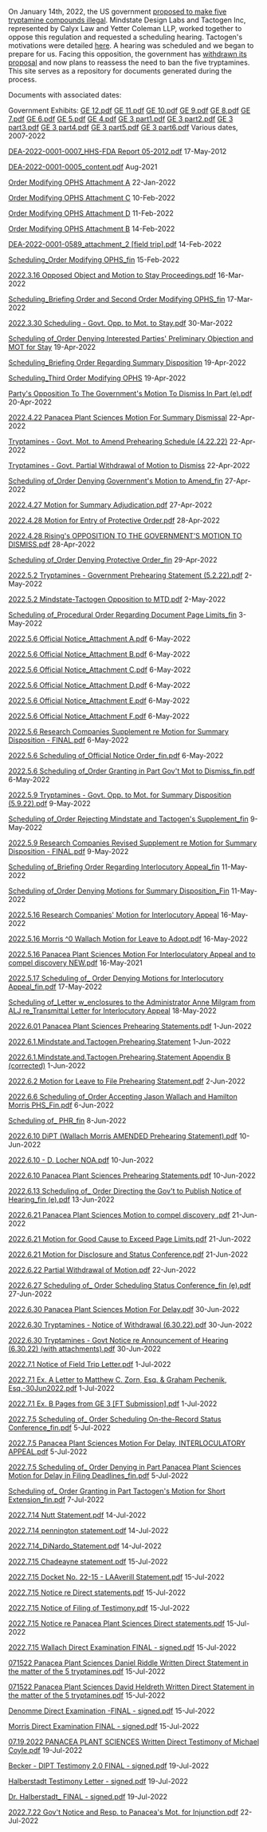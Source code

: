 On January 14th, 2022, the US government [proposed to make five tryptamine compounds illegal](https://www.federalregister.gov/documents/2022/01/14/2022-00713/schedules-of-controlled-substances-placement-of-4-hydroxy-nn). Mindstate Design Labs and Tactogen Inc, represented by Calyx Law and Yetter Coleman LLP, worked together to oppose this regulation and requested a scheduling hearing. Tactogen's motivations were detailed [here](https://tactogen.com/news). A hearing was scheduled and we began to prepare for us. Facing this opposition, the government has [withdrawn its proposal](https://www.federalregister.gov/documents/2022/07/27/2022-16102/schedules-of-controlled-substances-placement-of-4-hydroxy-nn-diisopropyltryptamine-4-oh-dipt) and now plans to reassess the need to ban the five tryptamines. This site serves as a repository for documents generated during the process.


Documents with associated dates:

Government Exhibits:
[GE 12.pdf](https://github.com/SchedulingHearingOnFiveTryptamines/SchedulingHearingOnFiveTryptamines.github.io/files/9075298/GE.12.pdf)
[GE 11.pdf](https://github.com/SchedulingHearingOnFiveTryptamines/SchedulingHearingOnFiveTryptamines.github.io/files/9075301/GE.11.pdf)
[GE 10.pdf](https://github.com/SchedulingHearingOnFiveTryptamines/SchedulingHearingOnFiveTryptamines.github.io/files/9075302/GE.10.pdf)
[GE 9.pdf](https://github.com/SchedulingHearingOnFiveTryptamines/SchedulingHearingOnFiveTryptamines.github.io/files/9075303/GE.9.pdf)
[GE 8.pdf](https://github.com/SchedulingHearingOnFiveTryptamines/SchedulingHearingOnFiveTryptamines.github.io/files/9075304/GE.8.pdf)
[GE 7.pdf](https://github.com/SchedulingHearingOnFiveTryptamines/SchedulingHearingOnFiveTryptamines.github.io/files/9075305/GE.7.pdf)
[GE 6.pdf](https://github.com/SchedulingHearingOnFiveTryptamines/SchedulingHearingOnFiveTryptamines.github.io/files/9075306/GE.6.pdf)
[GE 5.pdf](https://github.com/SchedulingHearingOnFiveTryptamines/SchedulingHearingOnFiveTryptamines.github.io/files/9075307/GE.5.pdf)
[GE 4.pdf](https://github.com/SchedulingHearingOnFiveTryptamines/SchedulingHearingOnFiveTryptamines.github.io/files/9075309/GE.4.pdf)
[GE 3 part1.pdf](https://github.com/SchedulingHearingOnFiveTryptamines/SchedulingHearingOnFiveTryptamines.github.io/files/9221098/GE.3.part1.pdf)
[GE 3 part2.pdf](https://github.com/SchedulingHearingOnFiveTryptamines/SchedulingHearingOnFiveTryptamines.github.io/files/9221095/GE.3.part2.pdf)
[GE 3 part3.pdf](https://github.com/SchedulingHearingOnFiveTryptamines/SchedulingHearingOnFiveTryptamines.github.io/files/9221094/GE.3.part3.pdf)
[GE 3 part4.pdf](https://github.com/SchedulingHearingOnFiveTryptamines/SchedulingHearingOnFiveTryptamines.github.io/files/9221092/GE.3.part4.pdf)
[GE 3 part5.pdf](https://github.com/SchedulingHearingOnFiveTryptamines/SchedulingHearingOnFiveTryptamines.github.io/files/9221091/GE.3.part5.pdf)
[GE 3 part6.pdf](https://github.com/SchedulingHearingOnFiveTryptamines/SchedulingHearingOnFiveTryptamines.github.io/files/9221087/GE.3.part6.pdf)
Various dates, 2007-2022

[DEA-2022-0001-0007_HHS-FDA Report 05-2012.pdf](https://github.com/SchedulingHearingOnFiveTryptamines/SchedulingHearingOnFiveTryptamines.github.io/files/9056089/DEA-2022-0001-0007_HHS-FDA.Report.05-2012.pdf)
17-May-2012

[DEA-2022-0001-0005_content.pdf](https://github.com/SchedulingHearingOnFiveTryptamines/SchedulingHearingOnFiveTryptamines.github.io/files/9056059/DEA-2022-0001-0005_content.pdf)
Aug-2021

[Order Modifying OPHS Attachment A](https://github.com/SchedulingHearingOnFiveTryptamines/SchedulingHearingOnFiveTryptamines.github.io/files/8864500/Order.Modifying.OPHS.Attachment.A.pdf)
22-Jan-2022

[Order Modifying OPHS Attachment C](https://github.com/SchedulingHearingOnFiveTryptamines/SchedulingHearingOnFiveTryptamines.github.io/files/8864502/Order.Modifying.OPHS.Attachment.C.pdf)
10-Feb-2022

[Order Modifying OPHS Attachment D](https://github.com/SchedulingHearingOnFiveTryptamines/SchedulingHearingOnFiveTryptamines.github.io/files/8864503/Order.Modifying.OPHS.Attachment.D.pdf)
11-Feb-2022

[Order Modifying OPHS Attachment B](https://github.com/SchedulingHearingOnFiveTryptamines/SchedulingHearingOnFiveTryptamines.github.io/files/8864501/Order.Modifying.OPHS.Attachment.B.pdf)
14-Feb-2022

[DEA-2022-0001-0589_attachment_2 [field trip].pdf](https://github.com/SchedulingHearingOnFiveTryptamines/SchedulingHearingOnFiveTryptamines.github.io/files/8928754/DEA-2022-0001-0589_attachment_2.field.trip.pdf)
14-Feb-2022

[Scheduling_Order Modifying OPHS_fin](https://github.com/SchedulingHearingOnFiveTryptamines/SchedulingHearingOnFiveTryptamines.github.io/files/8864517/Scheduling_Order.Modifying.OPHS_fin.pdf)
15-Feb-2022

[2022.3.16 Opposed Object and Motion to Stay Proceedings.pdf](https://github.com/SchedulingHearingOnFiveTryptamines/SchedulingHearingOnFiveTryptamines.github.io/files/9057163/2022.3.16.Opposed.Object.and.Motion.to.Stay.Proceedings.pdf)
16-Mar-2022

[Scheduling_Briefing Order and Second Order Modifying OPHS_fin](https://github.com/SchedulingHearingOnFiveTryptamines/SchedulingHearingOnFiveTryptamines.github.io/files/8864515/Scheduling_Briefing.Order.and.Second.Order.Modifying.OPHS_fin.pdf)
17-Mar-2022

[2022.3.30 Scheduling - Govt. Opp. to Mot. to Stay.pdf](https://github.com/SchedulingHearingOnFiveTryptamines/SchedulingHearingOnFiveTryptamines.github.io/files/9067351/2022.3.30.Scheduling.-.Govt.Opp.to.Mot.to.Stay.pdf)
30-Mar-2022

[Scheduling of_Order Denying Interested Parties' Preliminary Objection and MOT for Stay](https://github.com/SchedulingHearingOnFiveTryptamines/SchedulingHearingOnFiveTryptamines.github.io/files/8864510/Scheduling.of_Order.Denying.Interested.Parties.Preliminary.Objection.and.MOT.for.Stay.pdf)
19-Apr-2022

[Scheduling_Briefing Order Regarding Summary Disposition](https://github.com/SchedulingHearingOnFiveTryptamines/SchedulingHearingOnFiveTryptamines.github.io/files/8864516/Scheduling_Briefing.Order.Regarding.Summary.Disposition.pdf)
19-Apr-2022

[Scheduling_Third Order Modifying OPHS](https://github.com/SchedulingHearingOnFiveTryptamines/SchedulingHearingOnFiveTryptamines.github.io/files/8864518/Scheduling_Third.Order.Modifying.OPHS.pdf)
19-Apr-2022

[Party's Opposition To The Government's Motion To Dismiss In Part (e).pdf](https://github.com/SchedulingHearingOnFiveTryptamines/SchedulingHearingOnFiveTryptamines.github.io/files/8864504/Party.s.Opposition.To.The.Government.s.Motion.To.Dismiss.In.Part.e.pdf)
20-Apr-2022

[2022.4.22 Panacea Plant Sciences Motion For Summary Dismissal](https://github.com/SchedulingHearingOnFiveTryptamines/SchedulingHearingOnFiveTryptamines.github.io/files/8864496/2022.4.22.Panacea.Plant.Sciences.Motion.For.Summary.Dismissal.pdf)
22-Apr-2022

[Tryptamines - Govt. Mot. to Amend Prehearing Schedule (4.22.22)](https://github.com/SchedulingHearingOnFiveTryptamines/SchedulingHearingOnFiveTryptamines.github.io/files/8864519/Tryptamines.-.Govt.Mot.to.Amend.Prehearing.Schedule.4.22.22.pdf)
22-Apr-2022

[Tryptamines - Govt. Partial Withdrawal of Motion to Dismiss](https://github.com/SchedulingHearingOnFiveTryptamines/SchedulingHearingOnFiveTryptamines.github.io/files/8864520/Tryptamines.-.Govt.Partial.Withdrawal.of.Motion.to.Dismiss.pdf)
22-Apr-2022

[Scheduling of_Order Denying Government's Motion to Amend_fin](https://github.com/SchedulingHearingOnFiveTryptamines/SchedulingHearingOnFiveTryptamines.github.io/files/8864509/Scheduling.of_Order.Denying.Government.s.Motion.to.Amend_fin.pdf)
27-Apr-2022

[2022.4.27 Motion for Summary Adjudication.pdf](https://github.com/SchedulingHearingOnFiveTryptamines/SchedulingHearingOnFiveTryptamines.github.io/files/9067365/2022.4.27.Motion.for.Summary.Adjudication.pdf)
27-Apr-2022

[2022.4.28 Motion for Entry of Protective Order.pdf](https://github.com/SchedulingHearingOnFiveTryptamines/SchedulingHearingOnFiveTryptamines.github.io/files/9067353/2022.4.28.Motion.for.Entry.of.Protective.Order.pdf)
28-Apr-2022

[2022.4.28 Rising's OPPOSITION TO THE GOVERNMENT’S MOTION TO DISMISS.pdf](https://github.com/SchedulingHearingOnFiveTryptamines/SchedulingHearingOnFiveTryptamines.github.io/files/9067355/2022.4.28.Rising.s.OPPOSITION.TO.THE.GOVERNMENT.S.MOTION.TO.DISMISS.pdf)
28-Apr-2022

[Scheduling of_Order Denying Protective Order_fin](https://github.com/SchedulingHearingOnFiveTryptamines/SchedulingHearingOnFiveTryptamines.github.io/files/8864512/Scheduling.of_Order.Denying.Protective.Order_fin.pdf)
29-Apr-2022

[2022.5.2 Tryptamines - Government Prehearing Statement (5.2.22).pdf](https://github.com/SchedulingHearingOnFiveTryptamines/SchedulingHearingOnFiveTryptamines.github.io/files/9057771/2022.5.2.Tryptamines.-.Government.Prehearing.Statement.5.2.22.pdf)
2-May-2022

[2022.5.2 Mindstate-Tactogen Opposition to MTD.pdf](https://github.com/SchedulingHearingOnFiveTryptamines/SchedulingHearingOnFiveTryptamines.github.io/files/9067341/2022.5.2.Mindstate-Tactogen.Opposition.to.MTD.pdf)
2-May-2022

[Scheduling of_Procedural Order Regarding Document Page Limits_fin](https://github.com/SchedulingHearingOnFiveTryptamines/SchedulingHearingOnFiveTryptamines.github.io/files/8864514/Scheduling.of_Procedural.Order.Regarding.Document.Page.Limits_fin.pdf)
3-May-2022

[2022.5.6 Official Notice_Attachment A.pdf](https://github.com/SchedulingHearingOnFiveTryptamines/SchedulingHearingOnFiveTryptamines.github.io/files/9067369/2022.5.6.Official.Notice_Attachment.A.pdf)
6-May-2022

[2022.5.6 Official Notice_Attachment B.pdf](https://github.com/SchedulingHearingOnFiveTryptamines/SchedulingHearingOnFiveTryptamines.github.io/files/9067370/2022.5.6.Official.Notice_Attachment.B.pdf)
6-May-2022

[2022.5.6 Official Notice_Attachment C.pdf](https://github.com/SchedulingHearingOnFiveTryptamines/SchedulingHearingOnFiveTryptamines.github.io/files/9067371/2022.5.6.Official.Notice_Attachment.C.pdf)
6-May-2022

[2022.5.6 Official Notice_Attachment D.pdf](https://github.com/SchedulingHearingOnFiveTryptamines/SchedulingHearingOnFiveTryptamines.github.io/files/9067372/2022.5.6.Official.Notice_Attachment.D.pdf)
6-May-2022

[2022.5.6 Official Notice_Attachment E.pdf](https://github.com/SchedulingHearingOnFiveTryptamines/SchedulingHearingOnFiveTryptamines.github.io/files/9067373/2022.5.6.Official.Notice_Attachment.E.pdf)
6-May-2022

[2022.5.6 Official Notice_Attachment F.pdf](https://github.com/SchedulingHearingOnFiveTryptamines/SchedulingHearingOnFiveTryptamines.github.io/files/9067375/2022.5.6.Official.Notice_Attachment.F.pdf)
6-May-2022

[2022.5.6 Research Companies Supplement re Motion for Summary Disposition - FINAL.pdf](https://github.com/SchedulingHearingOnFiveTryptamines/SchedulingHearingOnFiveTryptamines.github.io/files/9067395/2022.5.6.Research.Companies.Supplement.re.Motion.for.Summary.Disposition.-.FINAL.pdf)
6-May-2022

[2022.5.6 Scheduling of_Official Notice Order_fin.pdf](https://github.com/SchedulingHearingOnFiveTryptamines/SchedulingHearingOnFiveTryptamines.github.io/files/9067397/2022.5.6.Scheduling.of_Official.Notice.Order_fin.pdf)
6-May-2022

[2022.5.6 Scheduling of_Order Granting in Part Gov't Mot to Dismiss_fin.pdf](https://github.com/SchedulingHearingOnFiveTryptamines/SchedulingHearingOnFiveTryptamines.github.io/files/9067400/2022.5.6.Scheduling.of_Order.Granting.in.Part.Gov.t.Mot.to.Dismiss_fin.pdf)
6-May-2022

[2022.5.9 Tryptamines - Govt. Opp. to Mot. for Summary Disposition (5.9.22).pdf](https://github.com/SchedulingHearingOnFiveTryptamines/SchedulingHearingOnFiveTryptamines.github.io/files/9057759/2022.5.9.Tryptamines.-.Govt.Opp.to.Mot.for.Summary.Disposition.5.9.22.pdf)
9-May-2022

[Scheduling of_Order Rejecting Mindstate and Tactogen's Supplement_fin](https://github.com/SchedulingHearingOnFiveTryptamines/SchedulingHearingOnFiveTryptamines.github.io/files/8864513/Scheduling.of_Order.Rejecting.Mindstate.and.Tactogen.s.Supplement_fin.pdf)
9-May-2022

[2022.5.9 Research Companies Revised Supplement re Motion for Summary Disposition - FINAL.pdf](https://github.com/SchedulingHearingOnFiveTryptamines/SchedulingHearingOnFiveTryptamines.github.io/files/9067403/2022.5.9.Research.Companies.Revised.Supplement.re.Motion.for.Summary.Disposition.-.FINAL.pdf)
9-May-2022

[Scheduling of_Briefing Order Regarding Interlocutory Appeal_fin](https://github.com/SchedulingHearingOnFiveTryptamines/SchedulingHearingOnFiveTryptamines.github.io/files/8864507/Scheduling.of_Briefing.Order.Regarding.Interlocutory.Appeal_fin.pdf)
11-May-2022

[Scheduling of_Order Denying Motions for Summary Disposition_Fin](https://github.com/SchedulingHearingOnFiveTryptamines/SchedulingHearingOnFiveTryptamines.github.io/files/8864511/Scheduling.of_Order.Denying.Motions.for.Summary.Disposition_Fin.pdf)
11-May-2022

[2022.5.16 Research Companies' Motion for Interlocutory Appeal](https://github.com/SchedulingHearingOnFiveTryptamines/SchedulingHearingOnFiveTryptamines.github.io/files/8864497/2022.5.16.Research.Companies.Motion.for.Interlocutory.Appeal.pdf)
16-May-2022

[2022.5.16 Morris ^0 Wallach Motion for Leave to Adopt.pdf](https://github.com/SchedulingHearingOnFiveTryptamines/SchedulingHearingOnFiveTryptamines.github.io/files/9057754/2022.5.16.Morris.0.Wallach.Motion.for.Leave.to.Adopt.pdf)
16-May-2022

[2022.5.16 Panacea Plant Sciences Motion For Interloculatory Appeal and to compel discovery NEW.pdf](https://github.com/SchedulingHearingOnFiveTryptamines/SchedulingHearingOnFiveTryptamines.github.io/files/9057750/2022.5.16.Panacea.Plant.Sciences.Motion.For.Interloculatory.Appeal.and.to.compel.discovery.NEW.pdf)
16-May-2021

[2022.5.17 Scheduling of_ Order Denying Motions for Interlocutory Appeal_fin.pdf](https://github.com/SchedulingHearingOnFiveTryptamines/SchedulingHearingOnFiveTryptamines.github.io/files/9057707/2022.5.17.Scheduling.of_.Order.Denying.Motions.for.Interlocutory.Appeal_fin.pdf)
17-May-2022

[Scheduling of_Letter w_enclosures to the Administrator Anne Milgram from ALJ re_Transmittal Letter for Interlocutory Appeal](https://github.com/SchedulingHearingOnFiveTryptamines/SchedulingHearingOnFiveTryptamines.github.io/files/8864508/Scheduling.of_Letter.w_enclosures.to.the.Administrator.Anne.Milgram.from.ALJ.re_Transmittal.Letter.for.Interlocutory.Appeal.pdf)
18-May-2022

[2022.6.01 Panacea Plant Sciences Prehearing Statements.pdf](https://github.com/SchedulingHearingOnFiveTryptamines/SchedulingHearingOnFiveTryptamines.github.io/files/9057703/2022.6.01.Panacea.Plant.Sciences.Prehearing.Statements.pdf)
1-Jun-2022

[2022.6.1.Mindstate.and.Tactogen.Prehearing.Statement](https://github.com/SchedulingHearingOnFiveTryptamines/SchedulingHearingOnFiveTryptamines.github.io/files/8864498/2022.6.1.Mindstate.and.Tactogen.Prehearing.Statement.pdf)
1-Jun-2022

[2022.6.1.Mindstate.and.Tactogen.Prehearing.Statement Appendix B (corrected)](https://github.com/SchedulingHearingOnFiveTryptamines/SchedulingHearingOnFiveTryptamines.github.io/files/8864499/Appendix.B.corrected.pdf)
1-Jun-2022

[2022.6.2 Motion for Leave to File Prehearing Statement.pdf](https://github.com/SchedulingHearingOnFiveTryptamines/SchedulingHearingOnFiveTryptamines.github.io/files/9057701/2022.6.2.Motion.for.Leave.to.File.Prehearing.Statement.pdf)
2-Jun-2022

[2022.6.6 Scheduling of_Order Accepting Jason Wallach and Hamilton Morris PHS_Fin.pdf](https://github.com/SchedulingHearingOnFiveTryptamines/SchedulingHearingOnFiveTryptamines.github.io/files/9057700/2022.6.6.Scheduling.of_Order.Accepting.Jason.Wallach.and.Hamilton.Morris.PHS_Fin.pdf)
6-Jun-2022

[Scheduling of_ PHR_fin](https://github.com/SchedulingHearingOnFiveTryptamines/SchedulingHearingOnFiveTryptamines.github.io/files/8864506/Scheduling.of_.PHR_fin.pdf)
8-Jun-2022

[2022.6.10 DiPT (Wallach Morris AMENDED Prehearing Statement).pdf](https://github.com/SchedulingHearingOnFiveTryptamines/SchedulingHearingOnFiveTryptamines.github.io/files/9057697/2022.6.10.DiPT.Wallach.Morris.AMENDED.Prehearing.Statement.pdf)
10-Jun-2022

[2022.6.10 - D. Locher NOA.pdf](https://github.com/SchedulingHearingOnFiveTryptamines/SchedulingHearingOnFiveTryptamines.github.io/files/9057699/2022.6.10.-.D.Locher.NOA.pdf)
10-Jun-2022

[2022.6.10 Panacea Plant Sciences Prehearing Statements.pdf](https://github.com/SchedulingHearingOnFiveTryptamines/SchedulingHearingOnFiveTryptamines.github.io/files/8881185/2022.6.10.Panacea.Plant.Sciences.Prehearing.Statements.pdf)
10-Jun-2022

[2022.6.13 Scheduling of_ Order Directing the Gov't to Publish Notice of Hearing_fin (e).pdf](https://github.com/SchedulingHearingOnFiveTryptamines/SchedulingHearingOnFiveTryptamines.github.io/files/9057695/2022.6.13.Scheduling.of_.Order.Directing.the.Gov.t.to.Publish.Notice.of.Hearing_fin.e.pdf)
13-Jun-2022

[2022.6.21 Panacea Plant Sciences Motion to compel discovery  .pdf](https://github.com/SchedulingHearingOnFiveTryptamines/SchedulingHearingOnFiveTryptamines.github.io/files/8952965/2022.6.21.Panacea.Plant.Sciences.Motion.to.compel.discovery.pdf)
21-Jun-2022

[2022.6.21 Motion for Good Cause to Exceed Page Limits.pdf](https://github.com/SchedulingHearingOnFiveTryptamines/SchedulingHearingOnFiveTryptamines.github.io/files/9057689/2022.6.21.Motion.for.Good.Cause.to.Exceed.Page.Limits.pdf)
21-Jun-2022

[2022.6.21 Motion for Disclosure and Status Conference.pdf](https://github.com/SchedulingHearingOnFiveTryptamines/SchedulingHearingOnFiveTryptamines.github.io/files/9057693/2022.6.21.Motion.for.Disclosure.and.Status.Conference.pdf)
21-Jun-2022

[2022.6.22 Partial Withdrawal of Motion.pdf](https://github.com/SchedulingHearingOnFiveTryptamines/SchedulingHearingOnFiveTryptamines.github.io/files/9057674/2022.6.22.Partial.Withdrawal.of.Motion.pdf)
22-Jun-2022

[2022.6.27 Scheduling of_ Order Scheduling Status Conference_fin (e).pdf](https://github.com/SchedulingHearingOnFiveTryptamines/SchedulingHearingOnFiveTryptamines.github.io/files/9057672/2022.6.27.Scheduling.of_.Order.Scheduling.Status.Conference_fin.e.pdf)
27-Jun-2022

[2022.6.30 Panacea Plant Sciences Motion For Delay.pdf](https://github.com/SchedulingHearingOnFiveTryptamines/SchedulingHearingOnFiveTryptamines.github.io/files/9057668/2022.6.30.Panacea.Plant.Sciences.Motion.For.Delay.pdf)
30-Jun-2022

[2022.6.30 Tryptamines - Notice of Withdrawal (6.30.22).pdf](https://github.com/SchedulingHearingOnFiveTryptamines/SchedulingHearingOnFiveTryptamines.github.io/files/9057660/2022.6.30.Tryptamines.-.Notice.of.Withdrawal.6.30.22.pdf)
30-Jun-2022

[2022.6.30 Tryptamines - Govt Notice re Announcement of Hearing (6.30.22) (with attachments).pdf](https://github.com/SchedulingHearingOnFiveTryptamines/SchedulingHearingOnFiveTryptamines.github.io/files/9057662/2022.6.30.Tryptamines.-.Govt.Notice.re.Announcement.of.Hearing.6.30.22.with.attachments.pdf)
30-Jun-2022

[2022.7.1 Notice of Field Trip Letter.pdf](https://github.com/SchedulingHearingOnFiveTryptamines/SchedulingHearingOnFiveTryptamines.github.io/files/9057650/2022.7.1.Notice.of.Field.Trip.Letter.pdf)
1-Jul-2022

[2022.7.1 Ex. A Letter to Matthew C. Zorn, Esq. & Graham Pechenik, Esq.-30Jun2022.pdf](https://github.com/SchedulingHearingOnFiveTryptamines/SchedulingHearingOnFiveTryptamines.github.io/files/9057658/2022.7.1.Ex.A.Letter.to.Matthew.C.Zorn.Esq.Graham.Pechenik.Esq.-30Jun2022.pdf)
1-Jul-2022

[2022.7.1 Ex. B Pages from GE 3 [FT Submission].pdf](https://github.com/SchedulingHearingOnFiveTryptamines/SchedulingHearingOnFiveTryptamines.github.io/files/9057654/2022.7.1.Ex.B.Pages.from.GE.3.FT.Submission.pdf)
1-Jul-2022

[2022.7.5 Scheduling of_ Order Scheduling On-the-Record Status Conference_fin.pdf](https://github.com/SchedulingHearingOnFiveTryptamines/SchedulingHearingOnFiveTryptamines.github.io/files/9057630/2022.7.5.Scheduling.of_.Order.Scheduling.On-the-Record.Status.Conference_fin.pdf)
5-Jul-2022

[2022.7.5 Panacea Plant Sciences Motion For Delay, INTERLOCULATORY APPEAL.pdf](https://github.com/SchedulingHearingOnFiveTryptamines/SchedulingHearingOnFiveTryptamines.github.io/files/9057648/2022.7.5.Panacea.Plant.Sciences.Motion.For.Delay.INTERLOCULATORY.APPEAL.pdf)
5-Jul-2022

[2022.7.5 Scheduling of_ Order Denying in Part Panacea Plant Sciences Motion for Delay in Filing Deadlines_fin.pdf](https://github.com/SchedulingHearingOnFiveTryptamines/SchedulingHearingOnFiveTryptamines.github.io/files/9057641/2022.7.5.Scheduling.of_.Order.Denying.in.Part.Panacea.Plant.Sciences.Motion.for.Delay.in.Filing.Deadlines_fin.pdf)
5-Jul-2022

[Scheduling of_ Order Granting in Part Tactogen's Motion for Short Extension_fin.pdf](https://github.com/SchedulingHearingOnFiveTryptamines/SchedulingHearingOnFiveTryptamines.github.io/files/9220887/Scheduling.of_.Order.Granting.in.Part.Tactogen.s.Motion.for.Short.Extension_fin.pdf)
7-Jul-2022

[2022.7.14 Nutt Statement.pdf](https://github.com/SchedulingHearingOnFiveTryptamines/SchedulingHearingOnFiveTryptamines.github.io/files/9220873/2022.7.14.Nutt.Statement.pdf)
14-Jul-2022

[2022.7.14 pennington statement.pdf](https://github.com/SchedulingHearingOnFiveTryptamines/SchedulingHearingOnFiveTryptamines.github.io/files/9220874/2022.7.14.pennington.statement.pdf)
14-Jul-2022

[2022.7.14_DiNardo_Statement.pdf](https://github.com/SchedulingHearingOnFiveTryptamines/SchedulingHearingOnFiveTryptamines.github.io/files/9220875/2022.7.14_DiNardo_Statement.pdf)
14-Jul-2022

[2022.7.15 Chadeayne statement.pdf](https://github.com/SchedulingHearingOnFiveTryptamines/SchedulingHearingOnFiveTryptamines.github.io/files/9220876/2022.7.15.Chadeayne.statement.pdf)
15-Jul-2022

[2022.7.15 Docket No. 22-15 - LAAverill Statement.pdf](https://github.com/SchedulingHearingOnFiveTryptamines/SchedulingHearingOnFiveTryptamines.github.io/files/9220877/2022.7.15.Docket.No.22-15.-.LAAverill.Statement.pdf)
15-Jul-2022

[2022.7.15 Notice re Direct statements.pdf](https://github.com/SchedulingHearingOnFiveTryptamines/SchedulingHearingOnFiveTryptamines.github.io/files/9220878/2022.7.15.Notice.re.Direct.statements.pdf)
15-Jul-2022

[2022.7.15 Notice of Filing of Testimony.pdf](https://github.com/SchedulingHearingOnFiveTryptamines/SchedulingHearingOnFiveTryptamines.github.io/files/9220836/2022.7.15.Notice.of.Filing.of.Testimony.pdf)
15-Jul-2022

[2022.7.15 Notice re Panacea Plant Sciences Direct statements.pdf](https://github.com/SchedulingHearingOnFiveTryptamines/SchedulingHearingOnFiveTryptamines.github.io/files/9220838/2022.7.15.Notice.re.Panacea.Plant.Sciences.Direct.statements.pdf)
15-Jul-2022

[2022.7.15 Wallach Direct Examination FINAL - signed.pdf](https://github.com/SchedulingHearingOnFiveTryptamines/SchedulingHearingOnFiveTryptamines.github.io/files/9220839/2022.7.15.Wallach.Direct.Examination.FINAL.-.signed.pdf)
15-Jul-2022

[071522 Panacea Plant Sciences Daniel Riddle Written Direct Statement in the matter of the 5 tryptamines.pdf](https://github.com/SchedulingHearingOnFiveTryptamines/SchedulingHearingOnFiveTryptamines.github.io/files/9220840/071522.Panacea.Plant.Sciences.Daniel.Riddle.Written.Direct.Statement.in.the.matter.of.the.5.tryptamines.pdf)
15-Jul-2022

[071522 Panacea Plant Sciences David Heldreth Written Direct Statement in the matter of the 5 tryptamines.pdf](https://github.com/SchedulingHearingOnFiveTryptamines/SchedulingHearingOnFiveTryptamines.github.io/files/9220841/071522.Panacea.Plant.Sciences.David.Heldreth.Written.Direct.Statement.in.the.matter.of.the.5.tryptamines.pdf)
15-Jul-2022

[Denomme Direct Examination -FINAL - signed.pdf](https://github.com/SchedulingHearingOnFiveTryptamines/SchedulingHearingOnFiveTryptamines.github.io/files/9220867/Denomme.Direct.Examination.-FINAL.-.signed.pdf)
15-Jul-2022

[Morris Direct Examination FINAL - signed.pdf](https://github.com/SchedulingHearingOnFiveTryptamines/SchedulingHearingOnFiveTryptamines.github.io/files/9220868/Morris.Direct.Examination.FINAL.-.signed.pdf)
15-Jul-2022

[07.19.2022 PANACEA PLANT SCIENCES Written Direct Testimony of Michael Coyle.pdf](https://github.com/SchedulingHearingOnFiveTryptamines/SchedulingHearingOnFiveTryptamines.github.io/files/9220932/07.19.2022.PANACEA.PLANT.SCIENCES.Written.Direct.Testimony.of.Michael.Coyle.pdf)
19-Jul-2022

[Becker - DIPT Testimony 2.0 FINAL - signed.pdf](https://github.com/SchedulingHearingOnFiveTryptamines/SchedulingHearingOnFiveTryptamines.github.io/files/9220933/Becker.-.DIPT.Testimony.2.0.FINAL.-.signed.pdf)
19-Jul-2022

[Halberstadt Testimony Letter - signed.pdf](https://github.com/SchedulingHearingOnFiveTryptamines/SchedulingHearingOnFiveTryptamines.github.io/files/9220934/Halberstadt.Testimony.Letter.-.signed.pdf)
19-Jul-2022

[Dr. Halberstadt_ FINAL - signed.pdf](https://github.com/SchedulingHearingOnFiveTryptamines/SchedulingHearingOnFiveTryptamines.github.io/files/9220935/Dr.Halberstadt_.FINAL.-.signed.pdf)
19-Jul-2022

[2022.7.22 Gov't Notice and Resp. to Panacea's Mot. for Injunction.pdf](https://github.com/SchedulingHearingOnFiveTryptamines/SchedulingHearingOnFiveTryptamines.github.io/files/9221211/2022.7.22.Gov.t.Notice.and.Resp.to.Panacea.s.Mot.for.Injunction.pdf)
22-Jul-2022

